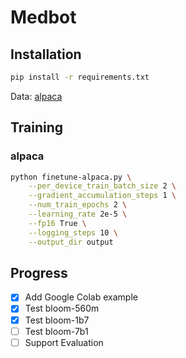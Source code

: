 # Medbot

## Installation

```bash
pip install -r requirements.txt
```

Data: [alpaca](https://huggingface.co/datasets/tatsu-lab/alpaca)

## Training

### alpaca

```bash
python finetune-alpaca.py \
    --per_device_train_batch_size 2 \
    --gradient_accumulation_steps 1 \
    --num_train_epochs 2 \
    --learning_rate 2e-5 \
    --fp16 True \
    --logging_steps 10 \
    --output_dir output
```

## Progress
- [x] Add Google Colab example
- [x] Test bloom-560m
- [x] Test bloom-1b7
- [ ] Test bloom-7b1
- [ ] Support Evaluation